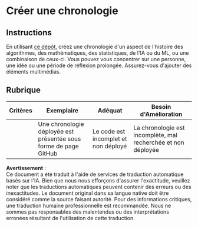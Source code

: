 # Créer une chronologie

## Instructions

En utilisant [ce dépôt](https://github.com/Digital-Humanities-Toolkit/timeline-builder), créez une chronologie d'un aspect de l'histoire des algorithmes, des mathématiques, des statistiques, de l'IA ou du ML, ou une combinaison de ceux-ci. Vous pouvez vous concentrer sur une personne, une idée ou une période de réflexion prolongée. Assurez-vous d'ajouter des éléments multimédias.

## Rubrique

| Critères  | Exemplaire                                       | Adéquat                               | Besoin d'Amélioration                                               |
| --------- | ------------------------------------------------ | ------------------------------------- | ------------------------------------------------------------------ |
|           | Une chronologie déployée est présentée sous forme de page GitHub | Le code est incomplet et non déployé | La chronologie est incomplète, mal recherchée et non déployée |

**Avertissement** :  
Ce document a été traduit à l'aide de services de traduction automatique basés sur l'IA. Bien que nous nous efforçons d'assurer l'exactitude, veuillez noter que les traductions automatiques peuvent contenir des erreurs ou des inexactitudes. Le document original dans sa langue native doit être considéré comme la source faisant autorité. Pour des informations critiques, une traduction humaine professionnelle est recommandée. Nous ne sommes pas responsables des malentendus ou des interprétations erronées résultant de l'utilisation de cette traduction.